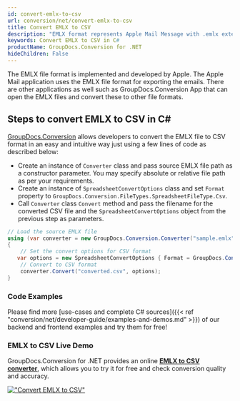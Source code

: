 ```yaml
---
id: convert-emlx-to-csv
url: conversion/net/convert-emlx-to-csv
title: Convert EMLX to CSV
description: "EMLX format represents Apple Mail Message with .emlx extension. Learn how to convert EMLX to CSV file programmatically in C# language using GroupDocs.Conversion for .NET library."
keywords: Convert EMLX to CSV in C#
productName: GroupDocs.Conversion for .NET
hideChildren: False
---
```


The EMLX file format is implemented and developed by Apple. The Apple Mail application uses the EMLX file format for exporting the emails. There are other applications as well such as GroupDocs.Conversion App that can open the EMLX files and convert these to other file formats.

## Steps to convert EMLX to CSV in C#

[GroupDocs.Conversion](https://products.groupdocs.com/conversion/net) allows developers to convert the EMLX file to CSV format in an easy and intuitive way just using a few lines of code as described below:

* Create an instance of `Converter` class and pass source EMLX file path as a constructor parameter. You may specify absolute or relative file path as per your requirements. 
* Create an instance of `SpreadsheetConvertOptions` class and set `Format` property to `GroupDocs.Conversion.FileTypes.SpreadsheetFileType.Csv`.
* Call `Converter` class `Convert` method and pass the filename for the converted CSV file and the `SpreadsheetConvertOptions` object from the previous step as parameters.

```csharp
// Load the source EMLX file
using (var converter = new GroupDocs.Conversion.Converter("sample.emlx"))
{
    // Set the convert options for CSV format
   var options = new SpreadsheetConvertOptions { Format = GroupDocs.Conversion.FileTypes.SpreadsheetFileType.Csv };
    // Convert to CSV format
    converter.Convert("converted.csv", options);
}
```

### Code Examples

Please find more [use-cases and complete C# sources]({{< ref "conversion/net/developer-guide/examples-and-demos.md" >}}) of our backend and frontend examples and try them for free!

### EMLX to CSV Live Demo

GroupDocs.Conversion for .NET provides an online [**EMLX to CSV converter**](https://products.groupdocs.app/conversion/emlx-to-csv), which allows you to try it for free and check conversion quality and accuracy.

[!["Convert EMLX to CSV"](conversion/net/images/convert-to-csv/convert-emlx-to-csv.png)](https://products.groupdocs.app/conversion/emlx-to-csv)